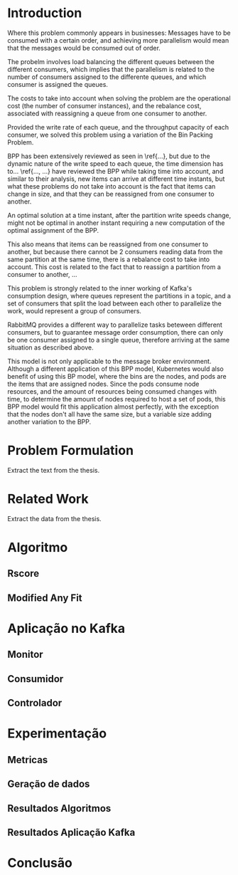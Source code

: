# Introduction
Where this problem commonly appears in businesses: 
Messages have to be consumed with a certain order, and achieving more parallelism would mean that the messages would be consumed out of order.

The probelm involves load balancing the different queues between the different consumers, which implies that the parallelism is related to the number of consumers assigned to the differente queues, and which consumer is assigned the queues.

The costs to take into account when solving the problem are the operational cost (the number of consumer instances), and the rebalance cost, associated with reassigning a queue from one consumer to another.

Provided the write rate of each queue, and the throughput capacity of each consumer, we solved this problem using a variation of the Bin Packing Problem.

BPP has been extensively reviewed as seen in \ref{...}, but due to the dynamic nature of the write speed to each queue, the time dimension has to... \ref{..., ...} have reviewed the BPP while taking time into account, and similar to their analysis, new items can arrive at different time instants, but what these problems do not take into account is the fact that items can change in size, and that they can be reassigned from one consumer to another. 

An optimal solution at a time instant, after the partition write speeds change, might not be optimal in another instant requiring a new computation of the optimal assignment of the BPP. 

This also means that items can be reassigned from one consumer to another, but because there cannot be 2 consumers reading data from the same partition at the same time, there is a rebalance cost to take into account. This cost is related to the fact that to reassign a partition from a consumer to another, ...

This problem is strongly related to the inner working of Kafka's consumption design, where queues represent the partitions in a topic, and a set of consumers that split the load between each other to parallelize the work, would represent a group of consumers. 

RabbitMQ provides a different way to parallelize tasks beteween different consumers, but to guarantee message order consumption, there can only be one consumer assigned to a single queue, therefore arriving at the same situation as described above.

This model is not only applicable to the message broker environment.
Although a different application of this BPP model, Kubernetes would also benefit of using this BP model, where the bins are the nodes, and pods are the items that are assigned nodes. Since the pods consume node resources, and the amount of resources being consumed changes with time, to determine the amount of nodes required to host a set of pods, this BPP model would fit this application almost perfectly, with the exception that the nodes don't all have the same size, but a variable size adding another variation to the BPP.

# Problem Formulation
Extract the text from the thesis.

# Related Work
Extract the data from the thesis.

# Algoritmo
## Rscore
## Modified Any Fit

# Aplicação no Kafka
## Monitor
## Consumidor
## Controlador

# Experimentação
## Metricas
## Geração de dados
## Resultados Algoritmos
## Resultados Aplicação Kafka


# Conclusão